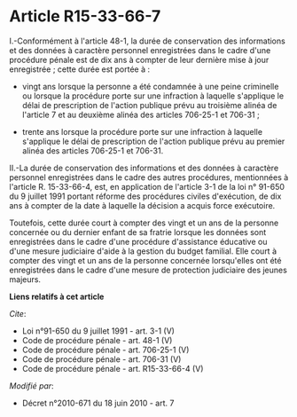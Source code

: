# Article R15-33-66-7

I.-Conformément à l'article 48-1, la durée de conservation des informations et des données à caractère personnel enregistrées
dans le cadre d'une procédure pénale est de dix ans à compter de leur dernière mise à jour enregistrée ; cette durée est
portée à :

- vingt ans lorsque la personne a été condamnée à une peine criminelle ou lorsque la procédure porte sur une infraction à
laquelle s'applique le délai de prescription de l'action publique prévu au troisième alinéa de l'article 7 et au deuxième
alinéa des articles 706-25-1 et 706-31 ;

- trente ans lorsque la procédure porte sur une infraction à laquelle s'applique le délai de prescription de l'action
publique prévu au premier alinéa des articles 706-25-1 et 706-31. 

II.-La durée de conservation des informations et des données à caractère personnel enregistrées dans le cadre des autres
procédures, mentionnées à l'article R. 15-33-66-4, est, en application de l'article 3-1 de la loi n° 91-650 du 9 juillet 1991
portant réforme des procédures civiles d'exécution, de dix ans à compter de la date à laquelle la décision a acquis force
exécutoire. 

Toutefois, cette durée court à compter des vingt et un ans de la personne concernée ou du dernier enfant de sa fratrie
lorsque les données sont enregistrées dans le cadre d'une procédure d'assistance éducative ou d'une mesure judiciaire d'aide
à la gestion du budget familial. Elle court à compter des vingt et un ans de la personne concernée lorsqu'elles ont été
enregistrées dans le cadre d'une mesure de protection judiciaire des jeunes majeurs.

**Liens relatifs à cet article**

_Cite_:

  - Loi n°91-650 du 9 juillet 1991 - art. 3-1 (V)
  - Code de procédure pénale - art. 48-1 (V)
  - Code de procédure pénale - art. 706-25-1 (V)
  - Code de procédure pénale - art. 706-31 (V)
  - Code de procédure pénale - art. R15-33-66-4 (V)

_Modifié par_:

  - Décret n°2010-671 du 18 juin 2010 - art. 7
